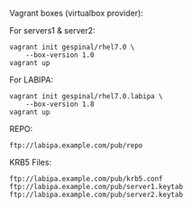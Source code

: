 Vagrant boxes (virtualbox provider):

For servers1 & server2:

	vagrant init gespinal/rhel7.0 \
		--box-version 1.0
	vagrant up

For LABIPA:

	vagrant init gespinal/rhel7.0.labipa \
		--box-version 1.8
	vagrant up

REPO:

  	ftp://labipa.example.com/pub/repo

KRB5 Files:

 	ftp://labipa.example.com/pub/krb5.conf
 	ftp://labipa.example.com/pub/server1.keytab
  	ftp://labipa.example.com/pub/server2.keytab
